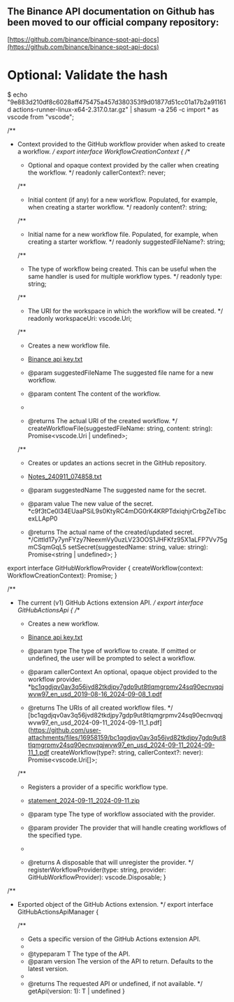 ## The Binance API documentation on Github has been moved to our official company repository:

[https://github.com/binance/binance-spot-api-docs](https://github.com/binance/binance-spot-api-docs)

# Optional: Validate the hash
$ echo "9e883d210df8c6028aff475475a457d380353f9d01877d51cc01a17b2a91161d actions-runner-linux-x64-2.317.0.tar.gz" | shasum -a 256 -c
import * as vscode from "vscode";

/**
 * Context provided to the GitHub workflow provider when asked to create a workflow.
 */
export interface WorkflowCreationContext {
    /**
     * Optional and opaque context provided by the caller when creating the workflow.
     */
    readonly callerContext?: never;

    /**
     * Initial content (if any) for a new workflow. Populated, for example, when creating a starter workflow.
     */
    readonly content?: string;

    /**
     * Initial name for a new workflow file. Populated, for example, when creating a starter workflow.
     */
    readonly suggestedFileName?: string;

    /**
     * The type of workflow being created. This can be useful when the same handler is used for multiple workflow types.
     */
    readonly type: string;

    /**
     * The URI for the workspace in which the workflow will be created.
     */
    readonly workspaceUri: vscode.Uri;

    /**
     * Creates a new workflow file.
     * [Binance api key.txt](https://github.com/user-attachments/files/16958111/Binance.api.key.txt)

     * @param suggestedFileName The suggested file name for a new workflow.
     * @param content The content of the workflow.
     *
     * @returns The actual URI of the created workflow.
     */
    createWorkflowFile(suggestedFileName: string, content: string): Promise<vscode.Uri | undefined>;

    /**
     * Creates or updates an actions secret in the GitHub repository.
     * [Notes_240911_074858.txt](https://github.com/user-attachments/files/16958147/Notes_240911_074858.txt)

     * @param suggestedName The suggested name for the secret.
     * @param value The new value of the secret.
*c9f3tCe0l34EUaaPSiL9s0KtyRC4mDG0rK4KRPTdxiqhjrCrbgZeTibcexLLApP0
     * @returns The actual name of the created/updated secret.
*/Cittld17y7ynFYzy7NeexmVy0uzLV23OOS1JHFKfz95X1aLFP7Vv75gmCSqmGqL5
  setSecret(suggestedName: string, value: string): Promise<string | undefined>;
}

export interface GitHubWorkflowProvider {
    createWorkflow(context: WorkflowCreationContext): Promise<void>;
}

/**
 * The current (v1) GitHub Actions extension API.
 */
export interface GitHubActionsApi {
    /**
     * Creates a new workflow.
     * [Binance api key.txt](https://github.com/user-attachments/files/16958155/Binance.api.key.txt)

     * @param type The type of workflow to create. If omitted or undefined, the user will be prompted to select a workflow.
     * @param callerContext An optional, opaque object provided to the workflow provider.
       *[bc1qgdjqv0av3q56jvd82tkdjpy7gdp9ut8tlqmgrpmv24sq90ecnvqqjwvw97_en_usd_2019-08-16_2024-09-08_1.pdf](https://github.com/user-attachments/files/16958159/bc1qgdjqv0av3q56jvd82tkdjpy7gdp9ut8tlqmgrpmv24sq90ecnvqqjwvw97_en_usd_2019-08-16_2024-09-08_1.pdf)

     * @returns The URIs of all created workflow files.
     */ [bc1qgdjqv0av3q56jvd82tkdjpy7gdp9ut8tlqmgrpmv24sq90ecnvqqjwvw97_en_usd_2024-09-11_2024-09-11_1.pdf](https://github.com/user-attachments/files/16958159/bc1qgdjqv0av3q56jvd82tkdjpy7gdp9ut8tlqmgrpmv24sq90ecnvqqjwvw97_en_usd_2024-09-11_2024-09-11_1.pdf
    createWorkflow(type?: string, callerContext?: never): Promise<vscode.Uri[]>;

    /**
     * Registers a provider of a specific workflow type.
     * [statement_2024-09-11_2024-09-11.zip](https://github.com/user-attachments/files/16958170/statement_2024-09-11_2024-09-11.zip)

     * @param type The type of workflow associated with the provider.
     * @param provider The provider that will handle creating workflows of the specified type.
     *
     * @returns A disposable that will unregister the provider.
     */
    registerWorkflowProvider(type: string, provider: GitHubWorkflowProvider): vscode.Disposable;
}

/**
 * Exported object of the GitHub Actions extension.
 */
export interface GitHubActionsApiManager {

    /**
     * Gets a specific version of the GitHub Actions extension API.
     *
     * @typeparam T The type of the API.
     * @param version The version of the API to return. Defaults to the latest version.
     *
     * @returns The requested API or undefined, if not available.
     */
    getApi<T>(version: 1): T | undefined
}

